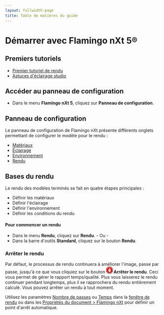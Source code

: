 ```yaml
---
layout: fullwidth-page
title: Table de matières du guide
---
```


<!-- TODO: Liens pour la mise à jour : "First Rendering Tutorial" and everything below "Rendering Basics" -->

# Démarrer avec Flamingo nXt 5®

## Premiers tutoriels
* [Premier tutoriel de rendu]({{site.baseurl}}/{{page.language}}/flamingo/5/guides/getting-started-tutorial.html)
* [Astuces d'éclairage studio]({{site.baseurl}}/{{page.language}}/flamingo/5/guides/studio-lighting-basics.html)

## Accéder au panneau de configuration
  * Dans le menu **Flamingo nXt 5**, cliquez sur **Panneau de configuration**.

## Panneau de configuration
Le panneau de configuration de Flamingo nXt présente différents onglets permettant de configurer le modèle pour le rendu :

 *  [Matériaux]({{site.baseurl}}/{{page.language}}/flamingo/5/help/libraries.html#material)
 *  [Éclairage]({{site.baseurl}}/{{page.language}}/flamingo/5/help/lighting-tab.html)
 *  [Environnement]({{site.baseurl}}/{{page.language}}/flamingo/5/help/environment-tab.html)
 *  [Rendu]({{site.baseurl}}/{{page.language}}/flamingo/5/help/render-tab.html)

## Bases du rendu

Le rendu des modèles terminés se fait en quatre étapes principales :

 *  Définir les matériaux
 *  Définir l'éclairage
 *  Définir l'environnement
 *  Définir les conditions du rendu

#### Pour commencer un rendu

 * Dans le menu **Rendu**, cliquez sur **Rendu**.
           - Ou -
 * Dans la barre d'outils **Standard**, cliquez sur le bouton **Rendu**.

### Arrêter le rendu


Par défaut, le processus de rendu continuera à améliorer l'image, passe par passe, jusqu'à ce que vous cliquiez sur le bouton ![images/stop.png](images/stop.png)**Arrêter le rendu**.  Ceci vous permet de gérer le rapport temps/qualité. Plus vous laisserez le rendu continuer pendant longtemps, plus il se rapprochera du rendu entièrement calculé. Vous pouvez arrêter un rendu à tout moment.


Utilisez les paramètres [Nombre de passes](..render\render-window.html#number-of-passes) ou [Temps](..render\render-window.html#time) dans la [fenêtre de rendu](..render\render-window.html) ou dans les [Propriétés du document > Flamingo nXt](..render\documentproperties-flamingo.html) pour définir un point d'arrêt automatique.

&#160;